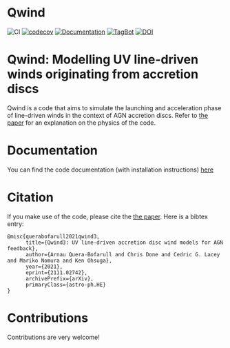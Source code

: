 # Qwind

![CI](https://github.com/arnauqb/Qwind.jl/workflows/CI/badge.svg)
[![codecov](https://codecov.io/gh/arnauqb/Qwind.jl/branch/main/graph/badge.svg?token=KQPtxMDMAm)](https://codecov.io/gh/arnauqb/Qwind.jl)
[![Documentation](https://github.com/arnauqb/Qwind.jl/actions/workflows/docs.yml/badge.svg)](https://arnauqb.github.io/Qwind.jl/)
[![TagBot](https://github.com/arnauqb/Qwind.jl/actions/workflows/tagbot.yml/badge.svg)](https://github.com/arnauqb/Qwind.jl/actions/workflows/tagbot.yml)
[![DOI](https://zenodo.org/badge/271830057.svg)](https://zenodo.org/badge/latestdoi/271830057)

# Qwind: Modelling UV line-driven winds originating from accretion discs

Qwind is a code that aims to simulate the launching and acceleration phase of line-driven winds in the context of AGN accretion discs. Refer to [the paper](https://arxiv.org/abs/2111.02742) for an explanation on the physics of the code.

# Documentation

You can find the code documentation (with installation instructions) [here](https://arnauqb.github.io/Qwind.jl/dev/)

# Citation

If you make use of the code, please cite the [the paper](https://arxiv.org/abs/2111.02742). Here is a bibtex entry:

```
@misc{querabofarull2021qwind3,
      title={Qwind3: UV line-driven accretion disc wind models for AGN feedback}, 
      author={Arnau Quera-Bofarull and Chris Done and Cedric G. Lacey and Mariko Nomura and Ken Ohsuga},
      year={2021},
      eprint={2111.02742},
      archivePrefix={arXiv},
      primaryClass={astro-ph.HE}
}
```

# Contributions

Contributions are very welcome!
